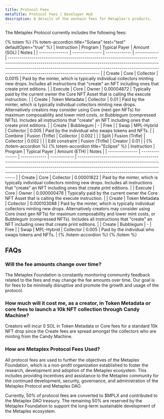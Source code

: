 ```yaml
---
title: Protocol Fees
metaTitle: Protocol Fees | Developer Hub
description: A details of the onchain fees for Metaplex's products.
---
```


The Metaplex Protocol currently includes the following fees:

{% totem %}
{% totem-accordion title="Solana" test="test" defaultOpen="true" %}
| Instruction | Program | Typical Payer | Amount (SOL) | Notes |
| --------------- | --------------- | ------------- | ------------ | ---------------------------------------------------------------------------------------------------------------------------------------------------------------------------------------------------------------------------------------------------------------------------------------- |
| Create | Core | Collector | 0.0015 | Paid by the minter, which is typically individual collectors minting new drops. Includes all instructions that "create" an NFT including ones that create print editions. |
| Execute | Core | Owner | 0.00004872 | Typically paid by the current owner the Core NFT Asset that is calling the execute instruction. |
| Create | Token Metadata | Collector | 0.01 | Paid by the minter, which is typically individual collectors minting new drops. Alternatively creators may consider using Core (next gen NFTs) for maximum composability and lower mint costs, or Bubblegum (compressed NFTs). Includes all instructions that "create" an NFT including ones that create print editions. |
| Create | Bubblegum | - | Free |
| Swap | MPL-Hybrid | Collector | 0.005 | Paid by the individual who swaps tokens and NFTs. |
| Combine | Fusion (Trifle) | Collector | 0.002 | |
| Split | Fusion (Trifle) | Collector | 0.002 | |
| Edit constraint | Fusion (Trifle) | Creator | 0.01 | |
{% /totem-accordion %}
{% totem-accordion title="Eclipse" %}
| Instruction | Program | Typical Payer | Amount (ETH) | Notes |
| --------------- | --------------- | ------------- | ------------ | ---------------------------------------------------------------------------------------------------------------------------------------------------------------------------------------------------------------------------------------------------------------------------------------- |
| Create | Core | Collector | 0.00001822 | Paid by the minter, which is typically individual collectors minting new drops. Includes all instructions that "create" an NFT including ones that create print editions. |
| Execute | Core | Owner | 0.000000476 | Typically paid by the current owner the Core NFT Asset that is calling the execute instruction. |
| Create | Token Metadata | Collector | 0.000103088 | Paid by the minter, which is typically individual collectors minting new drops. Alternatively creators may consider using Core (next gen NFTs) for maximum composability and lower mint costs, or Bubblegum (compressed NFTs). Includes all instructions that "create" an NFT including ones that create print editions. |
| Create | Bubblegum | - | Free |
| Swap | MPL-Hybrid | Collector | 0.005 | Paid by the individual who swaps tokens and NFTs. |
{% /totem-accordion %}
{% /totem %}

## FAQs

### Will the fee amounts change over time?

The Metaplex Foundation is constantly monitoring community feedback related to the fees and may change the fee amounts over time. Our goal is for fees to be minimally disruptive and promote the growth and usage of the protocol.

### How much will it cost me, as a creator, in Token Metadata or core fees to launch a 10k NFT collection through Candy Machine?

Creators will incur 0 SOL in Token Metadata or Core fees for a standard 10k NFT drop since the Create fees are spread amongst the collectors who are minting from the Candy Machine.

### How are Metaplex Protocol Fees Used?

All protocol fees are used to further the objectives of the Metaplex Foundation, which is a non-profit organization established to foster the research, development and adoption of the Metaplex ecosystem. This includes providing incentives and assistance to the Metaplex community for the continued development, security, governance, and administration of the Metaplex Protocol and Metaplex DAO.

Currently, 50% of protocol fees are converted to $MPLX and contributed to the Metaplex DAO treasury. The remaining 50% are reserved by the Metaplex Foundation to support the long-term sustainable development of the Metaplex ecosystem.
